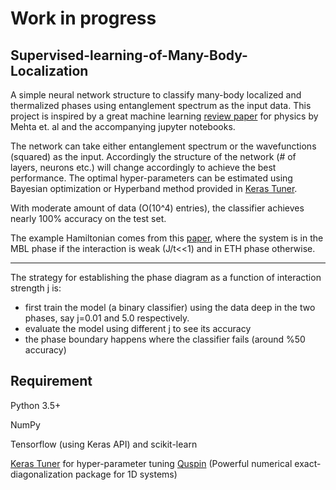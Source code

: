 # Work in progress

## Supervised-learning-of-Many-Body-Localization
A simple neural network structure to classify many-body localized and thermalized phases using entanglement spectrum as the input data. This project is inspired by a great machine learning [review paper](https://arxiv.org/abs/1803.08823) for physics by Mehta et. al and the accompanying jupyter notebooks.

The network can take either entanglement spectrum or the wavefunctions (squared) as the 
input. Accordingly the structure of the network (# of layers, neurons etc.) will change accordingly 
to achieve the best performance. The optimal hyper-parameters can be estimated using Bayesian optimization or Hyperband method provided in [Keras Tuner](https://keras-team.github.io/keras-tuner/).

With moderate amount of data (O(10^4) entries), the classifier achieves nearly 100% accuracy on the test set.

The example Hamiltonian comes from this [paper](https://link.aps.org/doi/10.1103/PhysRevB.100.235144),
where the system is in the MBL phase if the interaction is weak (J/t<<1) and in ETH phase otherwise.

---
The strategy for establishing the phase diagram as a function of interaction strength j is:
* first train the model (a binary classifier) using the data deep in the two phases, say j=0.01 and 5.0 respectively.
* evaluate the model using different j to see its accuracy
* the phase boundary happens where the classifier fails (around %50 accuracy)

## Requirement
Python 3.5+

NumPy

Tensorflow (using Keras API) and scikit-learn

[Keras Tuner](https://keras-team.github.io/keras-tuner/) for hyper-parameter tuning
[Quspin](https://github.com/weinbe58/QuSpin) (Powerful numerical exact-diagonalization package for 1D systems)
